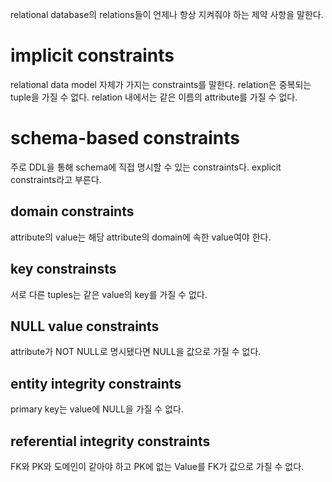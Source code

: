 relational database의 relations들이 언제나 항상 지켜줘야 하는 제약 사항을 말한다.

# implicit constraints

relational data model 자체가 가지는 constraints를 말한다.
relation은 중복되는 tuple을 가질 수 없다.
relation 내에서는 같은 이름의 attribute를 가질 수 없다.

# schema-based constraints
주로 DDL을 통해 schema에 직접 명시할 수 있는 constraints다.
explicit constraints라고 부른다.

## domain constraints
attribute의 value는 해당 attribute의 domain에 속한 value여야 한다.

## key constrainsts
서로 다른 tuples는 같은 value의 key를 가질 수 없다.

## NULL value constraints
attribute가 NOT NULL로 명시됐다면 NULL을 값으로 가질 수 없다.

## entity integrity constraints
primary key는 value에 NULL을 가질 수 없다.

## referential integrity constraints
FK와 PK와 도메인이 같아야 하고 PK에 없는 Value를 FK가 값으로 가질 수 없다.
